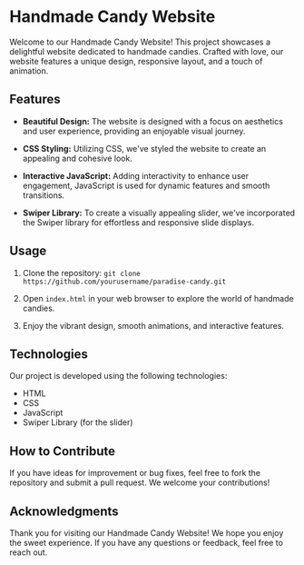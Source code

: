 # Handmade Candy Website

Welcome to our Handmade Candy Website! This project showcases a delightful website dedicated to handmade candies. Crafted with love, our website features a unique design, responsive layout, and a touch of animation.

## Features

- **Beautiful Design:** The website is designed with a focus on aesthetics and user experience, providing an enjoyable visual journey.

- **CSS Styling:** Utilizing CSS, we've styled the website to create an appealing and cohesive look.

- **Interactive JavaScript:** Adding interactivity to enhance user engagement, JavaScript is used for dynamic features and smooth transitions.

- **Swiper Library:** To create a visually appealing slider, we've incorporated the Swiper library for effortless and responsive slide displays.

## Usage

1. Clone the repository: `git clone https://github.com/yourusername/paradise-candy.git`

2. Open `index.html` in your web browser to explore the world of handmade candies.

3. Enjoy the vibrant design, smooth animations, and interactive features.

## Technologies

Our project is developed using the following technologies:

- HTML
- CSS
- JavaScript
- Swiper Library (for the slider)

## How to Contribute

If you have ideas for improvement or bug fixes, feel free to fork the repository and submit a pull request. We welcome your contributions!

## Acknowledgments

Thank you for visiting our Handmade Candy Website! We hope you enjoy the sweet experience. If you have any questions or feedback, feel free to reach out.
